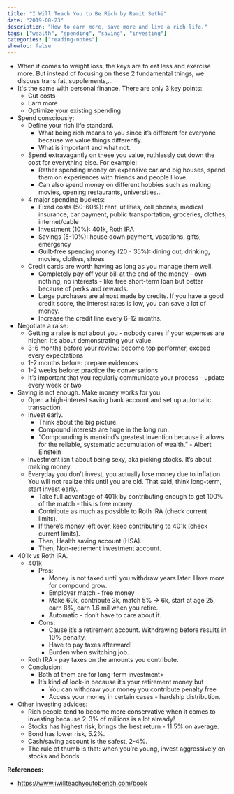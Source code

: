 ```yaml
---
title: "I Will Teach You to Be Rich by Ramit Sethi"
date: "2019-08-23"
description: "How to earn more, save more and live a rich life."
tags: ["wealth", "spending", "saving", "investing"]
categories: ["reading-notes"]
showtoc: false
---
```


- When it comes to weight loss, the keys are to eat less and exercise more. But instead of focusing on these 2 fundamental things, we discuss trans fat, supplements,...
- It's the same with personal finance. There are only 3 key points:
  - Cut costs
  - Earn more
  - Optimize your existing spending
- Spend consciously:
  - Define your rich life standard.
    - What being rich means to you since it’s different for everyone because we value things differently.
    - What is important and what not.
  - Spend extravagantly on these you value, ruthlessly cut down the cost for everything else. For example:
    - Rather spending money on expensive car and big houses, spend them on experiences with friends and people I love.
    - Can also spend money on different hobbies such as making movies, opening restaurants, universities…
  - 4 major spending buckets:
    - Fixed costs (50-60%): rent, utilities, cell phones, medical insurance, car payment, public transportation, groceries, clothes, internet/cable
    - Investment (10%): 401k, Roth IRA
    - Savings (5-10%): house down payment, vacations, gifts, emergency
    - Guilt-free spending money (20 - 35%): dining out, drinking, movies, clothes, shoes
  - Credit cards are worth having as long as you manage them well.
    - Completely pay off your bill at the end of the money - own nothing, no interests - like free short-term loan but better because of perks and rewards.
    - Large purchases are almost made by credits. If you have a good credit score, the interest rates is low, you can save a lot of money.
    - Increase the credit line every 6-12 months.
- Negotiate a raise:
  - Getting a raise is not about you - nobody cares if your expenses are higher. It’s about demonstrating your value.
  - 3-6 months before your review: become top performer, exceed every expectations
  - 1-2 months before: prepare evidences
  - 1-2 weeks before: practice the conversations
  - It’s important that you regularly communicate your process - update every week or two
- Saving is not enough. Make money works for you.
  - Open a high-interest saving bank account and set up automatic transaction.
  - Invest early.
    - Think about the big picture.
    - Compound interests are huge in the long run.
    - “Compounding is mankind’s greatest invention because it allows for the reliable, systematic accumulation of wealth.” - Albert Einstein
  - Investment isn't about being sexy, aka picking stocks. It’s about making money.
  - Everyday you don’t invest, you actually lose money due to inflation. You will not realize this until you are old. That said, think long-term, start invest early.
    - Take full advantage of 401k by contributing enough to get 100% of the match - this is free money.
    - Contribute as much as possible to Roth IRA (check current limits).
    - If there’s money left over, keep contributing to 401k (check current limits).
    - Then, Health saving account (HSA).
    - Then, Non-retirement investment account.
- 401k vs Roth IRA.
  - 401k
    - Pros:
      - Money is not taxed until you withdraw years later. Have more for compound grow.
      - Employer match - free money
      - Make 60k, contribute 3k, match 5% -> 6k, start at age 25, earn 8%, earn 1.6 mil when you retire.
      - Automatic - don’t have to care about it.
    - Cons:
      - Cause it’s a retirement account. Withdrawing before results in 10% penalty.
      - Have to pay taxes afterward!
      - Burden when switching job.
  - Roth IRA - pay taxes on the amounts you contribute.
  - Conclusion:
    - Both of them are for long-term investment>
    - It’s kind of lock-in because it’s your retirement money but
      - You can withdraw your money you contribute penalty free
      - Access your money in certain cases - hardship distribution.
- Other investing advices:
  - Rich people tend to become more conservative when it comes to investing because 2-3% of millions is a lot already!
  - Stocks has highest risk, brings the best return - 11.5% on average.
  - Bond has lower risk, 5.2%.
  - Cash/saving account is the safest, 2-4%.
  - The rule of thumb is that: when you’re young, invest aggressively on stocks and bonds.

**References:**
- <https://www.iwillteachyoutoberich.com/book>
